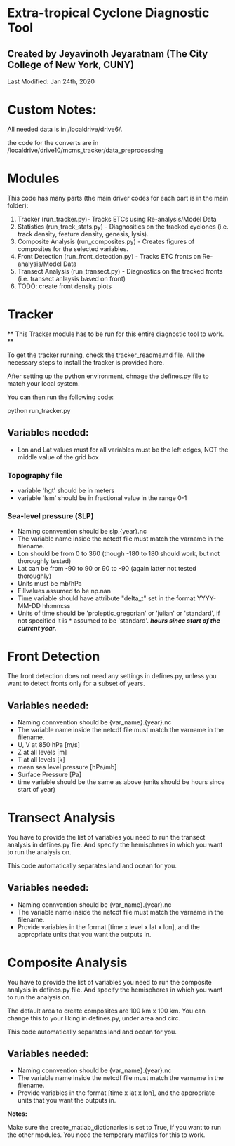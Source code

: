 # Extra-tropical Cyclone Diagnostic Tool 
## Created by Jeyavinoth Jeyaratnam (The City College of New York, CUNY)

Last Modified: Jan 24th, 2020

# Custom Notes:

All needed data is in /localdrive/drive6/.

the code for the converts are in /localdrive/drive10/mcms\_tracker/data\_preprocessing




# Modules

This code has many parts (the main driver codes for each part is in the main folder):

1. Tracker (run\_tracker.py)- Tracks ETCs using Re-analysis/Model Data
2. Statistics (run\_track\_stats.py) - Diagnositics on the tracked cyclones (i.e. track density, feature density, genesis, lysis).
3. Composite Analysis (run\_composites.py) - Creates figures of composites for the selected variables.
4. Front Detection (run\_front\_detection.py) - Tracks ETC fronts on Re-analysis/Model Data
5. Transect Analysis (run\_transect.py) - Diagnostics on the tracked fronts (i.e. transect anlaysis based on front)
6. TODO: create front density plots

# Tracker

** This Tracker module has to be run for this entire diagnostic tool to work. **


To get the tracker running, check the tracker\_readme.md file. All the necessary steps to install the tracker is provided here.

After setting up the python environment, chnage the defines.py file to match your local system.

You can then run the following code:

python run\_tracker.py

## Variables needed: 
* Lon and Lat values must for all variables must be the left edges, NOT the middle value of the grid box

### Topography file 
* variable 'hgt' should be in meters
* variable 'lsm' should be in fractional value in the range 0-1

### Sea-level pressure (SLP)
* Naming connvention should be slp.{year}.nc
* The variable name inside the netcdf file must match the varname in the filename.
* Lon should be from 0 to 360 (though -180 to 180 should work, but not thoroughly tested)
* Lat can be from -90 to 90 or 90 to -90 (again latter not tested thoroughly)
* Units must be mb/hPa
* Fillvalues assumed to be np.nan
* Time variable should have attribute "delta\_t" set in the format YYYY-MM-DD hh:mm:ss
* Units of time should be 'proleptic\_gregorian' or 'julian' or 'standard', if not specified it is * assumed to be 'standard'. ***hours since start of the current year.***

# Front Detection

The front detection does not need any settings in defines.py, unless you want to detect fronts only for a subset of years.

## Variables needed:
* Naming connvention should be {var\_name}.{year}.nc
* The variable name inside the netcdf file must match the varname in the filename.
* U, V at 850 hPa [m/s]
* Z at all levels [m]
* T at all levels [k]
* mean sea level pressure [hPa/mb]
* Surface Pressure [Pa]
* time variable should be the same as above (units should be hours since start of year)

# Transect Analysis

You have to provide the list of variables you need to run the transect analysis in defines.py file. 
And specify the hemispheres in which you want to run the analysis on.

This code automatically separates land and ocean for you.

## Variables needed:
* Naming connvention should be {var\_name}.{year}.nc
* The variable name inside the netcdf file must match the varname in the filename.
* Provide variables in the format [time x level x lat x lon], and the appropriate units that you want the outputs in.

# Composite Analysis

You have to provide the list of variables you need to run the composite analysis in defines.py file.
And specify the hemispheres in which you want to run the analysis on.

The default area to create composites are 100 km x 100 km. You can change this to your liking in defines.py, under area and circ.

This code automatically separates land and ocean for you.

## Variables needed:
* Naming connvention should be {var\_name}.{year}.nc
* The variable name inside the netcdf file must match the varname in the filename.
* Provide variables in the format [time x lat x lon], and the appropriate units that you want the outputs in.


**Notes:**

Make sure the create\_matlab\_dictionaries is set to True, if you want to run the other modules. You need the temporary matfiles for this to work.
